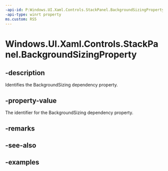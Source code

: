 ```yaml
---
-api-id: P:Windows.UI.Xaml.Controls.StackPanel.BackgroundSizingProperty
-api-type: winrt property
ms.custom: RS5
---
```


<!-- Property syntax.
public DependencyProperty BackgroundSizingProperty { get; }
-->

# Windows.UI.Xaml.Controls.StackPanel.BackgroundSizingProperty

## -description

Identifies the BackgroundSizing dependency property.



## -property-value

The identifier for the BackgroundSizing dependency property.

## -remarks

## -see-also

## -examples

